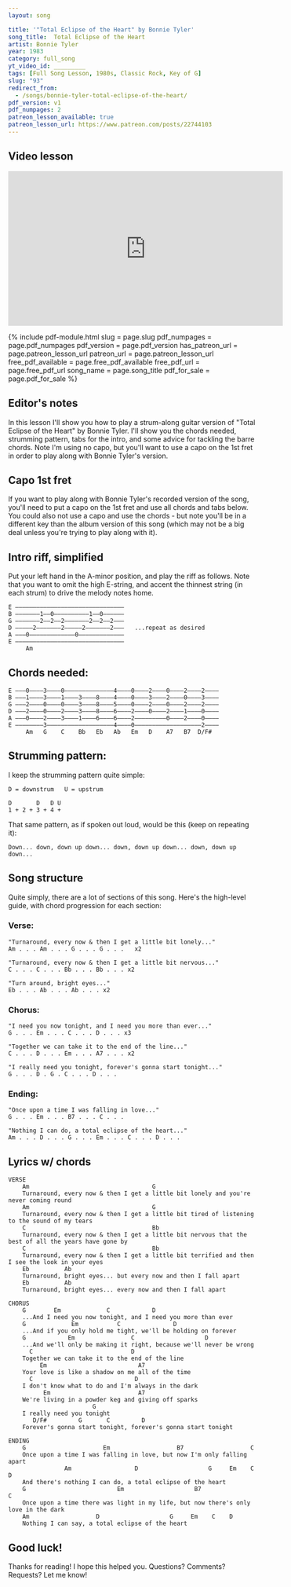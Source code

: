 ```yaml
---
layout: song

title: '"Total Eclipse of the Heart" by Bonnie Tyler'
song_title:  Total Eclipse of the Heart
artist: Bonnie Tyler
year: 1983
category: full_song
yt_video_id: _________
tags: [Full Song Lesson, 1980s, Classic Rock, Key of G]
slug: "93"
redirect_from:
  - /songs/bonnie-tyler-total-eclipse-of-the-heart/
pdf_version: v1
pdf_numpages: 2
patreon_lesson_available: true
patreon_lesson_url: https://www.patreon.com/posts/22744103
---
```


## Video lesson

<iframe width="560" height="315" src="https://www.youtube.com/embed/qWA8I5OOFno?showinfo=0" frameborder="0" allowfullscreen></iframe>



{% include pdf-module.html slug = page.slug pdf_numpages = page.pdf_numpages pdf_version = page.pdf_version has_patreon_url = page.patreon_lesson_url patreon_url = page.patreon_lesson_url free_pdf_available = page.free_pdf_available free_pdf_url = page.free_pdf_url song_name = page.song_title pdf_for_sale = page.pdf_for_sale %}

## Editor's notes

In this lesson I'll show you how to play a strum-along guitar version of "Total Eclipse of the Heart" by Bonnie Tyler. I'll show you the chords needed, strumming pattern, tabs for the intro, and some advice for tackling the barre chords. Note I'm using no capo, but you'll want to use a capo on the 1st fret in order to play along with Bonnie Tyler's version.


## Capo 1st fret

If you want to play along with Bonnie Tyler's recorded version of the song, you'll need to put a capo on the 1st fret and use all chords and tabs below. You could also not use a capo and use the chords - but note you'll be in a different key than the album version of this song (which may not be a big deal unless you're trying to play along with it).

## Intro riff, simplified

Put your left hand in the A-minor position, and play the riff as follows. Note that you want to omit the high E-string, and accent the thinnest string (in each strum) to drive the melody notes home.

    E –––––––––––––––––––––––––––––––
    B –––––––1––0––––––––––1––0––––––
    G –––––––2––2––2–––––––2––2––2–––
    D –––––2–––––––2–––––2–––––––2–––   ...repeat as desired
    A –––0–––––––––––––0–––––––––––––
    E –––––––––––––––––––––––––––––––
         Am

## Chords needed:

    E –––0––––3––––0––––––––––––––4––––0––––2––––0––––2––––2––––
    B –––1––––3––––1––––3––––8––––4––––0––––3––––2––––0––––3––––
    G –––2––––0––––0––––3––––8––––5––––0––––2––––0––––2––––2––––
    D –––2––––0––––2––––3––––8––––6––––2––––0––––2––––1––––0––––
    A –––0––––2––––3––––1––––6––––6––––2–––––––––0––––2––––0––––
    E ––––––––3–––––––––––––––––––4––––0–––––––––––––––––––2––––
         Am   G    C    Bb   Eb   Ab   Em   D    A7   B7  D/F#

## Strumming pattern:

I keep the strumming pattern quite simple:

    D = downstrum   U = upstrum

    D       D   D U
    1 + 2 + 3 + 4 +

That same pattern, as if spoken out loud, would be this (keep on repeating it):

    Down... down, down up down... down, down up down... down, down up down...

## Song structure

Quite simply, there are a lot of sections of this song. Here's the high-level guide, with chord progression for each section:

### Verse:

    "Turnaround, every now & then I get a little bit lonely..."
    Am . . . Am . . . G . . . G . . .   x2

    "Turnaround, every now & then I get a little bit nervous..."
    C . . . C . . . Bb . . . Bb . . . x2

    "Turn around, bright eyes..."
    Eb . . . Ab . . . Ab . . . x2

### Chorus:

    "I need you now tonight, and I need you more than ever..."
    G . . . Em . . . C . . . D . . . x3

    "Together we can take it to the end of the line..."
    C . . . D . . . Em . . . A7 . . . x2

    "I really need you tonight, forever's gonna start tonight..."
    G . . . D . G . C . . . D . . .

### Ending:

    "Once upon a time I was falling in love..."
    G . . . Em . . . B7 . . . C . . .

    "Nothing I can do, a total eclipse of the heart..."
    Am . . . D . . . G . . . Em . . . C . . . D . . .

## Lyrics w/ chords

    VERSE
        Am                                   G
        Turnaround, every now & then I get a little bit lonely and you're never coming round
        Am                                   G
        Turnaround, every now & then I get a little bit tired of listening to the sound of my tears
        C                                    Bb
        Turnaround, every now & then I get a little bit nervous that the best of all the years have gone by
        C                                    Bb
        Turnaround, every now & then I get a little bit terrified and then I see the look in your eyes
        Eb          Ab
        Turnaround, bright eyes... but every now and then I fall apart
        Eb          Ab
        Turnaround, bright eyes... every now and then I fall apart

    CHORUS
        G        Em             C            D
        ...And I need you now tonight, and I need you more than ever
        G             Em           C               D
        ...And if you only hold me tight, we'll be holding on forever
        G            Em                C                    D
        ...And we'll only be making it right, because we'll never be wrong
          C                            D
        Together we can take it to the end of the line
             Em                          A7
        Your love is like a shadow on me all of the time
          C                             D
        I don't know what to do and I'm always in the dark
              Em                         A7
        We're living in a powder keg and giving off sparks
                            G
        I really need you tonight
           D/F#         G       C         D
        Forever's gonna start tonight, forever's gonna start tonight

    ENDING
        G                      Em                   B7                   C
        Once upon a time I was falling in love, but now I'm only falling apart
                    Am                  D                    G     Em    C    D
        And there's nothing I can do, a total eclipse of the heart
        G                          Em                    B7                           C
        Once upon a time there was light in my life, but now there's only love in the dark
        Am                   D                    G     Em    C    D
        Nothing I can say, a total eclipse of the heart


## Good luck!

Thanks for reading! I hope this helped you. Questions? Comments? Requests? Let me know!
